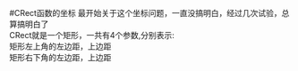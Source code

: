 #CRect函数的坐标
最开始关于这个坐标问题，一直没搞明白，经过几次试验，总算搞明白了         
CRect就是一个矩形，一共有4个参数,分别表示:          
矩形左上角的左边距，上边距      
矩形右下角的左边距，上边距            
  